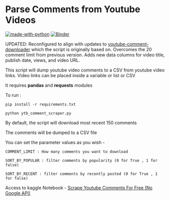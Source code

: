 # Parse Comments from Youtube Videos
[![made-with-python](https://img.shields.io/badge/Made%20with-Python-1f425f.svg)](https://www.python.org/) [![Binder](https://mybinder.org/badge_logo.svg)](https://mybinder.org/v2/gh/ahmedshahriar/youtube-comment-scraper/main)

UPDATED: Reconfigured to align with updates to [youtube-comment-downloader](https://github.com/egbertbouman/youtube-comment-downloader) which the script is originally based on. Overcomes the 20 comment limit from previous version. Adds new data columns for video title, publish date, views, and video URL.

This script will dump youtube video comments to a CSV from youtube video links. Video links can be placed inside a variable or list or CSV

It requires **pandas** and **requests** modules

To run :

`pip install -r requirements.txt`

`python ytb_comment_scraper.py`

By default, the script will download most recent 150 comments

The comments will be dumped to a CSV file

You can set the parameter values as you wish - 

```
COMMENT_LIMIT : How many comments you want to download 

SORT_BY_POPULAR : filter comments by popularity (0 for True , 1 for false)

SORT_BY_RECENT : filter comments by recently posted (0 for True , 1 for false)
```
Access to kaggle Notebook - 
[Scrape Youtube Comments For Free (No Google API)](https://www.kaggle.com/ahmedshahriarsakib/scrape-youtube-comments-for-free-no-google-api)
